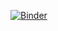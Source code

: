 [![Binder](https://mybinder.org/badge_logo.svg)](https://mybinder.org/v2/gh/KKuzmiak/Projects/blob/master/BeautifulSoup,%20Pandas-%20Github.ipynb/master)

